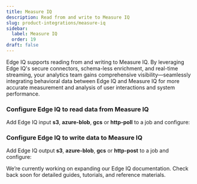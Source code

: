 ```yaml
---
title: Measure IQ
description: Read from and write to Measure IQ
slug: product-integrations/measure-iq
sidebar:
  label: Measure IQ
  order: 19
draft: false
---
```


Edge IQ supports reading from and writing to Measure IQ. By leveraging Edge IQ's secure connectors, schema-less enrichment, and real-time streaming, your analytics team gains comprehensive visibility—seamlessly integrating behavioral data between Edge IQ and Measure IQ for more accurate measurement and analysis of user interactions and system performance.

### Configure Edge IQ to read data from Measure IQ

Add Edge IQ input **s3**, **azure-blob**, **gcs** or **http-poll** to a job and configure:

### Configure Edge IQ to write data to Measure IQ

Add Edge IQ output **s3**, **azure-blob**, **gcs** or **http-post** to a job and configure:

We’re currently working on expanding our Edge IQ documentation. Check back soon for detailed guides, tutorials, and reference materials.
